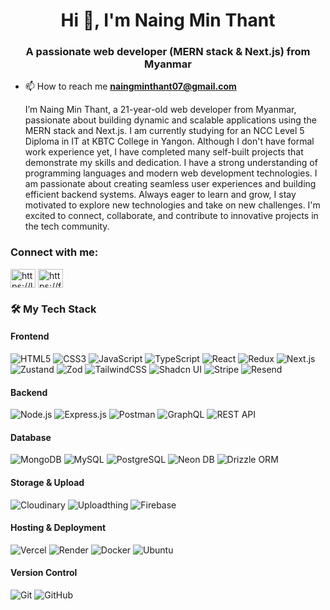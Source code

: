 <h1 align="center">Hi 👋, I'm Naing Min Thant</h1>
<h3 align="center">A passionate web developer (MERN stack & Next.js) from Myanmar</h3>

- 📫 How to reach me **naingminthant07@gmail.com**

	I’m Naing Min Thant, a 21-year-old web developer from Myanmar, passionate about building dynamic and scalable applications using the MERN stack and Next.js. I am currently studying for an NCC Level 5 Diploma in IT at KBTC College in Yangon. Although I don't have formal work experience yet, I have completed many self-built projects that demonstrate my skills and dedication. I have a strong understanding of programming languages and modern web development technologies. I am passionate about creating seamless user experiences and building efficient backend systems. Always eager to learn and grow, I stay motivated to explore new technologies and take on new challenges. I'm excited to connect, collaborate, and contribute to innovative projects in the tech community.

<h3 align="left">Connect with me:</h3>
<p align="left">
<a href="https://linkedin.com/in/https://linkedin.com/in/naing-min-thant-878a29308" target="blank"><img align="center" src="https://raw.githubusercontent.com/rahuldkjain/github-profile-readme-generator/master/src/images/icons/Social/linked-in-alt.svg" alt="https://linkedin.com/in/naing-min-thant-878a29308" height="30" width="40" /></a>
<a href="https://fb.com/https://fb.com/profile.php?id=100016798050099" target="blank"><img align="center" src="https://raw.githubusercontent.com/rahuldkjain/github-profile-readme-generator/master/src/images/icons/Social/facebook.svg" alt="https://fb.com/profile.php?id=100016798050099" height="30" width="40" /></a>
</p>

### 🛠️ My Tech Stack

#### Frontend
![HTML5](https://img.shields.io/badge/HTML5-E34F26?style=for-the-badge&logo=html5&logoColor=white)
![CSS3](https://img.shields.io/badge/CSS3-1572B6?style=for-the-badge&logo=css3&logoColor=white)
![JavaScript](https://img.shields.io/badge/JavaScript-F7DF1E?style=for-the-badge&logo=javascript&logoColor=black)
![TypeScript](https://img.shields.io/badge/TypeScript-3178C6?style=for-the-badge&logo=typescript&logoColor=white)
![React](https://img.shields.io/badge/React-61DAFB?style=for-the-badge&logo=react&logoColor=black)
![Redux](https://img.shields.io/badge/Redux-764ABC?style=for-the-badge&logo=redux&logoColor=white)
![Next.js](https://img.shields.io/badge/Next.js-000000?style=for-the-badge&logo=nextdotjs&logoColor=white)
![Zustand](https://img.shields.io/badge/Zustand-FFAA33?style=for-the-badge&logo=zustand&logoColor=black)
![Zod](https://img.shields.io/badge/Zod-3178C6?style=for-the-badge&logo=typescript&logoColor=white)
![TailwindCSS](https://img.shields.io/badge/TailwindCSS-06B6D4?style=for-the-badge&logo=tailwindcss&logoColor=white)
![Shadcn UI](https://img.shields.io/badge/Shadcn_UI-111827?style=for-the-badge&logo=tailwindcss&logoColor=white)
![Stripe](https://img.shields.io/badge/Stripe-635BFF?style=for-the-badge&logo=stripe&logoColor=white)
![Resend](https://img.shields.io/badge/Resend-000000?style=for-the-badge&logo=resend&logoColor=white)

#### Backend
![Node.js](https://img.shields.io/badge/Node.js-339933?style=for-the-badge&logo=nodedotjs&logoColor=white)
![Express.js](https://img.shields.io/badge/Express.js-000000?style=for-the-badge&logo=express&logoColor=white)
![Postman](https://img.shields.io/badge/Postman-FF6C37?style=for-the-badge&logo=postman&logoColor=white)
![GraphQL](https://img.shields.io/badge/GraphQL-E10098?style=for-the-badge&logo=graphql&logoColor=white)
![REST API](https://img.shields.io/badge/REST_API-25A162?style=for-the-badge&logo=postman&logoColor=white)

#### Database
![MongoDB](https://img.shields.io/badge/MongoDB-47A248?style=for-the-badge&logo=mongodb&logoColor=white)
![MySQL](https://img.shields.io/badge/MySQL-4479A1?style=for-the-badge&logo=mysql&logoColor=white)
![PostgreSQL](https://img.shields.io/badge/PostgreSQL-336791?style=for-the-badge&logo=postgresql&logoColor=white)
![Neon DB](https://img.shields.io/badge/Neon_DB-1E293B?style=for-the-badge&logo=neondatabase&logoColor=white)
![Drizzle ORM](https://img.shields.io/badge/Drizzle_ORM-0A0A23?style=for-the-badge&logo=drizzle&logoColor=white)

#### Storage & Upload
![Cloudinary](https://img.shields.io/badge/Cloudinary-3448C5?style=for-the-badge&logo=cloudinary&logoColor=white)
![Uploadthing](https://img.shields.io/badge/Uploadthing-3B82F6?style=for-the-badge&logo=uploadthing&logoColor=white)
![Firebase](https://img.shields.io/badge/Firebase-FFCA28?style=for-the-badge&logo=firebase&logoColor=black)

#### Hosting & Deployment
![Vercel](https://img.shields.io/badge/Vercel-000000?style=for-the-badge&logo=vercel&logoColor=white)
![Render](https://img.shields.io/badge/Render-46E3B7?style=for-the-badge&logo=render&logoColor=black)
![Docker](https://img.shields.io/badge/Docker-2496ED?style=for-the-badge&logo=docker&logoColor=white)
![Ubuntu](https://img.shields.io/badge/Ubuntu-E95420?style=for-the-badge&logo=ubuntu&logoColor=white)

#### Version Control
![Git](https://img.shields.io/badge/Git-F05032?style=for-the-badge&logo=git&logoColor=white)
![GitHub](https://img.shields.io/badge/GitHub-181717?style=for-the-badge&logo=github&logoColor=white)


